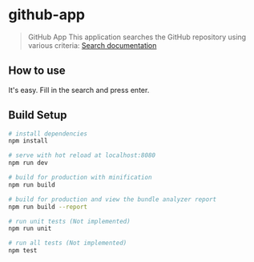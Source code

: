 # github-app

> GitHub App
This application searches the GitHub repository using various criteria:
[Search documentation](https://help.github.com/articles/searching-repositories/)

## How to use
It's easy. Fill in the search and press enter.

## Build Setup

``` bash
# install dependencies
npm install

# serve with hot reload at localhost:8080
npm run dev

# build for production with minification
npm run build

# build for production and view the bundle analyzer report
npm run build --report

# run unit tests (Not implemented)
npm run unit

# run all tests (Not implemented)
npm test
```
